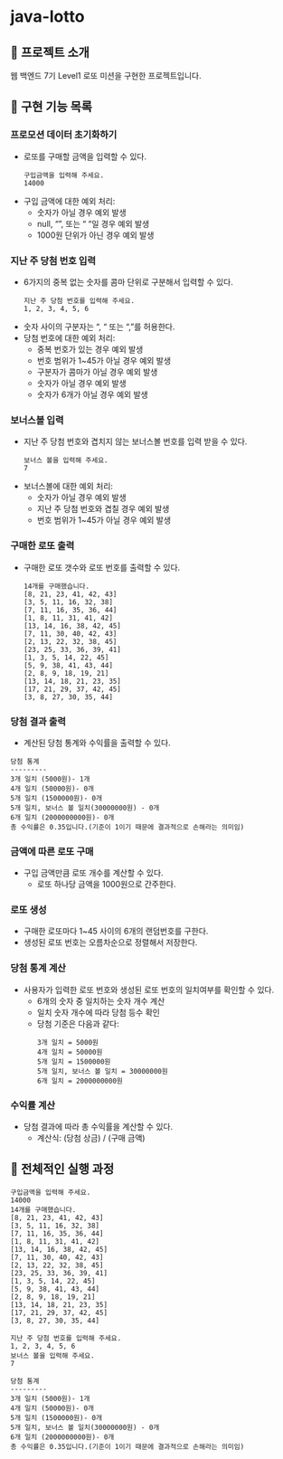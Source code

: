 # java-lotto

## :sparkling_heart: 프로젝트 소개

웹 백엔드 7기 Level1 로또 미션을 구현한 프로젝트입니다.

## :dart: 구현 기능 목록

### 프로모션 데이터 초기화하기

- 로또를 구매할 금액을 입력할 수 있다.
  ```
  구입금액을 입력해 주세요.
  14000
  ```
- 구입 금액에 대한 예외 처리:
    - 숫자가 아닐 경우 예외 발생
    - null, “”, 또는 “ “일 경우 예외 발생
    - 1000원 단위가 아닌 경우 예외 발생

### 지난 주 당첨 번호 입력

- 6가지의 중복 없는 숫자를 콤마 단위로 구분해서 입력할 수 있다.
  ```
  지난 주 당첨 번호를 입력해 주세요.
  1, 2, 3, 4, 5, 6
  ```
- 숫자 사이의 구분자는 “, “ 또는 “,”를 허용한다.
- 당첨 번호에 대한 예외 처리:
    - 중복 번호가 있는 경우 예외 발생
    - 번호 범위가 1~45가 아닐 경우 예외 발생
    - 구분자가 콤마가 아닐 경우 예외 발생
    - 숫자가 아닐 경우 예외 발생
    - 숫자가 6개가 아닐 경우 예외 발생

### 보너스볼 입력

- 지난 주 당첨 번호와 겹치지 않는 보너스볼 번호를 입력 받을 수 있다.
  ```
  보너스 볼을 입력해 주세요.
  7
  ```
- 보너스볼에 대한 예외 처리:
    - 숫자가 아닐 경우 예외 발생
    - 지난 주 당첨 번호와 겹칠 경우 예외 발생
    - 번호 범위가 1~45가 아닐 경우 예외 발생

### 구매한 로또 출력

- 구매한 로또 갯수와 로또 번호를 출력할 수 있다.
  ```
  14개를 구매했습니다.
  [8, 21, 23, 41, 42, 43]
  [3, 5, 11, 16, 32, 38]
  [7, 11, 16, 35, 36, 44]
  [1, 8, 11, 31, 41, 42]
  [13, 14, 16, 38, 42, 45]
  [7, 11, 30, 40, 42, 43]
  [2, 13, 22, 32, 38, 45]
  [23, 25, 33, 36, 39, 41]
  [1, 3, 5, 14, 22, 45]
  [5, 9, 38, 41, 43, 44]
  [2, 8, 9, 18, 19, 21]
  [13, 14, 18, 21, 23, 35]
  [17, 21, 29, 37, 42, 45]
  [3, 8, 27, 30, 35, 44]
  ```

### 당첨 결과 출력

- 계산된 당첨 통계와 수익률을 출력할 수 있다.

```
당첨 통계
---------
3개 일치 (5000원)- 1개
4개 일치 (50000원)- 0개
5개 일치 (1500000원)- 0개
5개 일치, 보너스 볼 일치(30000000원) - 0개
6개 일치 (2000000000원)- 0개
총 수익률은 0.35입니다.(기준이 1이기 때문에 결과적으로 손해라는 의미임)
```

### 금액에 따른 로또 구매

- 구입 금액만큼 로또 개수를 계산할 수 있다.
    - 로또 하나당 금액을 1000원으로 간주한다.

### 로또 생성

- 구매한 로또마다 1~45 사이의 6개의 랜덤번호를 구한다.
- 생성된 로또 번호는 오름차순으로 정렬해서 저장한다.

### 당첨 통계 계산

- 사용자가 입력한 로또 번호와 생성된 로또 번호의 일치여부를 확인할 수 있다.
    - 6개의 숫자 중 일치하는 숫자 개수 계산
    - 일치 숫자 개수에 따라 당첨 등수 확인
    - 당첨 기준은 다음과 같다:
        ```
        3개 일치 = 5000원
        4개 일치 = 50000원
        5개 일치 = 1500000원
        5개 일치, 보너스 볼 일치 = 30000000원
        6개 일치 = 2000000000원
        ```

### 수익률 계산

- 당첨 결과에 따라 총 수익률을 계산할 수 있다.
    - 계산식: (당첨 상금) / (구매 금액)

## :eyes: 전체적인 실행 과정

```
구입금액을 입력해 주세요.
14000
14개를 구매했습니다.
[8, 21, 23, 41, 42, 43]
[3, 5, 11, 16, 32, 38]
[7, 11, 16, 35, 36, 44]
[1, 8, 11, 31, 41, 42]
[13, 14, 16, 38, 42, 45]
[7, 11, 30, 40, 42, 43]
[2, 13, 22, 32, 38, 45]
[23, 25, 33, 36, 39, 41]
[1, 3, 5, 14, 22, 45]
[5, 9, 38, 41, 43, 44]
[2, 8, 9, 18, 19, 21]
[13, 14, 18, 21, 23, 35]
[17, 21, 29, 37, 42, 45]
[3, 8, 27, 30, 35, 44]

지난 주 당첨 번호를 입력해 주세요.
1, 2, 3, 4, 5, 6
보너스 볼을 입력해 주세요.
7

당첨 통계
---------
3개 일치 (5000원)- 1개
4개 일치 (50000원)- 0개
5개 일치 (1500000원)- 0개
5개 일치, 보너스 볼 일치(30000000원) - 0개
6개 일치 (2000000000원)- 0개
총 수익률은 0.35입니다.(기준이 1이기 때문에 결과적으로 손해라는 의미임)
```
